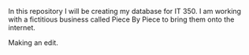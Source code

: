In this repository I will be creating my database for IT 350. I am working with a fictitious business called Piece By Piece to bring them onto the internet.

Making an edit.
